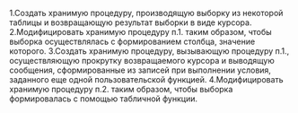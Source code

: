 1.Создать хранимую процедуру, производящую выборку из некоторой таблицы и возвращающую результат выборки в виде курсора.
2.Модифицировать хранимую процедуру п.1. таким образом, чтобы выборка осуществлялась с формированием столбца, значение которого.
3.Создать хранимую процедуру, вызывающую процедуру п.1., осуществляющую прокрутку возвращаемого курсора и выводящую сообщения, сформированные из записей при выполнении условия, заданного еще одной пользовательской функцией.
4.Модифицировать хранимую процедуру п.2. таким образом, чтобы выборка формировалась с помощью табличной функции.